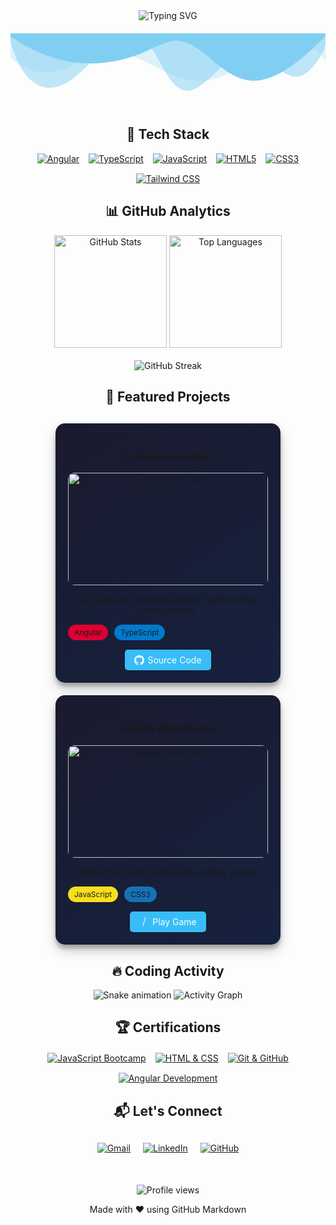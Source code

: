 <!-- Header with animated typing effect -->
<div align="center">
  <img src="https://readme-typing-svg.demolab.com?font=Fira+Code&weight=600&size=30&pause=1000&color=38BDF8&center=true&vCenter=true&width=600&lines=Hi+%F0%9F%91%8B%2C+I'm+Ahmed+Abdelwanis;Angular+Frontend+Developer;UI%2FUX+Enthusiast;Clean+Code+Advocate" alt="Typing SVG" />
  
  <!-- Animated waves background -->
  <svg viewBox="0 0 1200 120" preserveAspectRatio="none" style="width:100%; height:100px; margin: 20px 0;">
    <path d="M0,0V46.29c47.79,22.2,103.59,32.17,158,28,70.36-5.37,136.33-33.31,206.8-37.5C438.64,32.43,512.34,53.67,583,72.05c69.27,18,138.3,24.88,209.4,13.08,36.15-6,69.85-17.84,104.45-29.34C989.49,25,1113-14.29,1200,52.47V0Z" opacity=".25" fill="#0ea5e9"></path>
    <path d="M0,0V15.81C13,36.92,27.64,56.86,47.69,72.05,99.41,111.27,165,111,224.58,91.58c31.15-10.15,60.09-26.07,89.67-39.8,40.92-19,84.73-46,130.83-49.67,36.26-2.85,70.9,9.42,98.6,31.56,31.77,25.39,62.32,62,103.63,73,40.44,10.79,81.35-6.69,119.13-24.28s75.16-39,116.92-43.05c59.73-5.85,113.28,22.88,168.9,38.84,30.2,8.66,59,6.17,87.09-7.5,22.43-10.89,48-26.93,60.65-49.24V0Z" opacity=".5" fill="#0ea5e9"></path>
    <path d="M0,0V5.63C149.93,59,314.09,71.32,475.83,42.57c43-7.64,84.23-20.12,127.61-26.46,59-8.63,112.48,12.24,165.56,35.4C827.93,77.22,886,95.24,951.2,90c86.53-7,172.46-45.71,248.8-84.81V0Z" fill="#0ea5e9"></path>
    <animate attributeName="opacity" values="0.5;1;0.5" dur="4s" repeatCount="indefinite" />
  </svg>
</div>

<!-- Animated Tech Stack with icons -->
<h2 align="center">🚀 Tech Stack</h2>
<div align="center" style="display: flex; justify-content: center; flex-wrap: wrap; gap: 15px;">
  <a href="https://angular.io" target="_blank">
    <img src="https://img.shields.io/badge/Angular-DD0031?style=for-the-badge&logo=angular&logoColor=white" alt="Angular" />
  </a>
  <a href="https://www.typescriptlang.org/" target="_blank">
    <img src="https://img.shields.io/badge/TypeScript-007ACC?style=for-the-badge&logo=typescript&logoColor=white" alt="TypeScript" />
  </a>
  <a href="https://developer.mozilla.org/en-US/docs/Web/JavaScript" target="_blank">
    <img src="https://img.shields.io/badge/JavaScript-F7DF1E?style=for-the-badge&logo=javascript&logoColor=black" alt="JavaScript" />
  </a>
  <a href="https://www.w3.org/html/" target="_blank">
    <img src="https://img.shields.io/badge/HTML5-E34F26?style=for-the-badge&logo=html5&logoColor=white" alt="HTML5" />
  </a>
  <a href="https://www.w3schools.com/css/" target="_blank">
    <img src="https://img.shields.io/badge/CSS3-1572B6?style=for-the-badge&logo=css3&logoColor=white" alt="CSS3" />
  </a>
  <a href="https://tailwindcss.com/" target="_blank">
    <img src="https://img.shields.io/badge/Tailwind_CSS-38B2AC?style=for-the-badge&logo=tailwind-css&logoColor=white" alt="Tailwind CSS" />
  </a>
</div>

<!-- GitHub Stats with dynamic cards -->
<h2 align="center">📊 GitHub Analytics</h2>
<div align="center">
  <img height="180em" src="https://github-readme-stats.vercel.app/api?username=Ahmed-AbdElwanes&show_icons=true&theme=radical&hide_border=true" alt="GitHub Stats" />
  <img height="180em" src="https://github-readme-stats.vercel.app/api/top-langs/?username=Ahmed-AbdElwanes&layout=compact&theme=radical&hide_border=true" alt="Top Languages" />
  <br><br>
  <img src="https://github-readme-streak-stats.herokuapp.com/?user=Ahmed-AbdElwanes&theme=radical&hide_border=true" alt="GitHub Streak" />
</div>

<!-- Project Showcase with animated GIF previews -->
<h2 align="center">🚀 Featured Projects</h2>
<div align="center" style="display: flex; flex-wrap: wrap; justify-content: center; gap: 20px; margin: 30px 0;">

<!-- Project 1 -->
<div style="position:relative; background: linear-gradient(145deg, #1a1a2e, #16213e); padding: 20px; border-radius: 15px; width: 320px; box-shadow: 0 10px 20px rgba(0,0,0,0.19), 0 6px 6px rgba(0,0,0,0.23);">
  <h3>E-commerce App</h3>
  <div style="height:180px; overflow:hidden; border-radius:10px; margin:10px 0;">
    <!-- Add your project GIF path here -->
    <img src="https://github.com/Ahmed-AbdElwanes/E-commerce-app/raw/main/demo.gif" alt="E-commerce Demo" width="100%" />
  </div>
  <p>Full-featured shopping platform with product management</p>
  <div style="display: flex; gap: 10px; margin: 15px 0;">
    <span style="background: #DD0031; padding: 5px 10px; border-radius: 20px; font-size: 12px;">Angular</span>
    <span style="background: #007ACC; padding: 5px 10px; border-radius: 20px; font-size: 12px;">TypeScript</span>
  </div>
  <a href="https://github.com/Ahmed-AbdElwanes/E-commerce-app" style="text-decoration: none;">
    <div style="background: #38BDF8; color: white; padding: 8px 15px; border-radius: 5px; display: inline-flex; align-items: center; gap: 5px;">
      <svg width="16" height="16" fill="currentColor" viewBox="0 0 16 16">
        <path d="M8 0C3.58 0 0 3.58 0 8c0 3.54 2.29 6.53 5.47 7.59.4.07.55-.17.55-.38 0-.19-.01-.82-.01-1.49-2.01.37-2.53-.49-2.69-.94-.09-.23-.48-.94-.82-1.13-.28-.15-.68-.52-.01-.53.63-.01 1.08.58 1.23.82.72 1.21 1.87.87 2.33.66.07-.52.28-.87.51-1.07-1.78-.2-3.64-.89-3.64-3.95 0-.87.31-1.59.82-2.15-.08-.2-.36-1.02.08-2.12 0 0 .67-.21 2.2.82.64-.18 1.32-.27 2-.27.68 0 1.36.09 2 .27 1.53-1.04 2.2-.82 2.2-.82.44 1.1.16 1.92.08 2.12.51.56.82 1.27.82 2.15 0 3.07-1.87 3.75-3.65 3.95.29.25.54.73.54 1.48 0 1.07-.01 1.93-.01 2.2 0 .21.15.46.55.38A8.012 8.012 0 0 0 16 8c0-4.42-3.58-8-8-8z"/>
      </svg>
      Source Code
    </div>
  </a>
</div>

<!-- Project 2 -->
<div style="position:relative; background: linear-gradient(145deg, #1a1a2e, #16213e); padding: 20px; border-radius: 15px; width: 320px; box-shadow: 0 10px 20px rgba(0,0,0,0.19), 0 6px 6px rgba(0,0,0,0.23);">
  <h3>Guess Word Game</h3>
  <div style="height:180px; overflow:hidden; border-radius:10px; margin:10px 0;">
    <!-- Add your project GIF path here -->
    <img src="https://github.com/Ahmed-AbdElwanes/Guess-Game/raw/main/demo.gif" alt="Guess Game Demo" width="100%" />
  </div>
  <p>Interactive word puzzle with scoring system</p>
  <div style="display: flex; gap: 10px; margin: 15px 0;">
    <span style="background: #F7DF1E; padding: 5px 10px; border-radius: 20px; font-size: 12px;">JavaScript</span>
    <span style="background: #1572B6; padding: 5px 10px; border-radius: 20px; font-size: 12px;">CSS3</span>
  </div>
  <a href="https://ahmed-abdelwanes.github.io/Guess-Game/" style="text-decoration: none;">
    <div style="background: #38BDF8; color: white; padding: 8px 15px; border-radius: 5px; display: inline-flex; align-items: center; gap: 5px;">
      <svg width="16" height="16" fill="currentColor" viewBox="0 0 16 16">
        <path d="M10.478 1.647a.5.5 0 1 0-.956-.294l-4 13a.5.5 0 0 0 .956.294l4-13z"/>
      </svg>
      Play Game
    </div>
  </a>
</div>
</div>

<!-- Activity Graph -->
<h2 align="center">🔥 Coding Activity</h2>
<div align="center">
  <!-- Snake animation of contributions -->
  <img src="https://raw.githubusercontent.com/Ahmed-AbdElwanes/Ahmed-AbdElwanes/output/github-contribution-grid-snake.svg" alt="Snake animation" />
  
  <!-- GitHub Activity Graph -->
  <img src="https://github-readme-activity-graph.vercel.app/graph?username=Ahmed-AbdElwanes&theme=github-dark&hide_border=true" alt="Activity Graph" />
</div>

<!-- Certifications -->
<h2 align="center">🏆 Certifications</h2>
<div align="center" style="display: flex; justify-content: center; flex-wrap: wrap; gap: 15px; margin: 20px 0;">
  <a href="https://certificate.elzero.org/">
    <img src="https://img.shields.io/badge/JavaScript_Bootcamp-Elzero_School-FFCA28?logo=javascript&logoColor=black" alt="JavaScript Bootcamp">
  </a>
  <a href="https://certificate.elzero.org/">
    <img src="https://img.shields.io/badge/HTML_&_CSS_Fundamentals-Elzero_School-E34F26?logo=css3&logoColor=white" alt="HTML & CSS">
  </a>
  <a href="https://www.youtube.com/@BigDataChannel">
    <img src="https://img.shields.io/badge/Git_&_GitHub-Big_Data_Channel-F05032?logo=git&logoColor=white" alt="Git & GitHub">
  </a>
  <a href="https://www.youtube.com/@ITIchannel">
    <img src="https://img.shields.io/badge/Angular_Development-ITI-DD0031?logo=angular&logoColor=white" alt="Angular Development">
  </a>
</div>

<!-- Contact Section -->
<h2 align="center">📬 Let's Connect</h2>
<div align="center" style="display: flex; justify-content: center; gap: 20px; margin: 30px 0;">
  <a href="mailto:ahmedabdalawanes842@gmail.com">
    <img src="https://img.shields.io/badge/Gmail-D14836?style=for-the-badge&logo=gmail&logoColor=white" alt="Gmail">
  </a>
  <a href="https://linkedin.com/in/ahmed-weso">
    <img src="https://img.shields.io/badge/LinkedIn-0077B5?style=for-the-badge&logo=linkedin&logoColor=white" alt="LinkedIn">
  </a>
  <a href="https://github.com/Ahmed-AbdElwanes">
    <img src="https://img.shields.io/badge/GitHub-181717?style=for-the-badge&logo=github&logoColor=white" alt="GitHub">
  </a>
</div>

<!-- Footer with view counter -->
<div align="center" style="margin-top: 50px;">
  <img src="https://komarev.com/ghpvc/?username=Ahmed-AbdElwanes&label=Profile+Views&color=blueviolet&style=flat" alt="Profile views" />
  <p>Made with ❤️ using GitHub Markdown</p>
</div>
